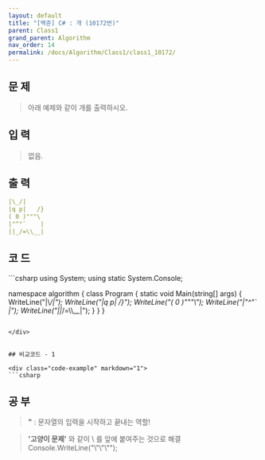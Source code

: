 ```yaml
---
layout: default
title: "[백준] C# : 개 (10172번)"
parent: Class1
grand_parent: Algorithm
nav_order: 14
permalink: /docs/Algorithm/Class1/class1_10172/
---
```


## 문 제
> 아래 예제와 같이 개를 출력하시오.


## 입 력
> 없음.



## 출 력


```yaml
|\_/|
|q p|   /}
( 0 )"""\
|"^"`    |
||_/=\\__|
```


## 코 드

> 

<div class="code-example" markdown="1">
```csharp
using System;
using static System.Console;

namespace algorithm
{
    class Program
    {
        static void Main(string[] args)
        {
            WriteLine("|\\_/|");
            WriteLine("|q p|   /}");
            WriteLine("( 0 )\"\"\"\\");
            WriteLine("|\"^\"`    |");
            WriteLine("||_/=\\\\__|");
        }
    }
}
```

</div>


## 비교코드 - 1

<div class="code-example" markdown="1">
```csharp

```

</div>



## 공 부

> **"** : 문자열의 입력을 시작하고 끝내는 역할!

> **'고양이 문제'** 와 같이 \\ 를 앞에 붙여주는 것으로 해결
> Console.WriteLine("\\"\\"\\"");